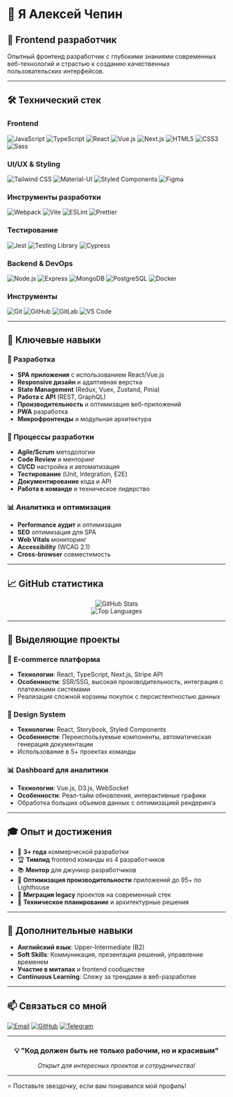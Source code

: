 # 👋 Я Алексей Чепин

## 🚀 Frontend разработчик

Опытный фронтенд разработчик с глубокими знаниями современных веб-технологий и страстью к созданию качественных пользовательских интерфейсов.

---

## 🛠️ Технический стек

### Frontend
![JavaScript](https://img.shields.io/badge/-JavaScript-F7DF1E?style=flat-square&logo=javascript&logoColor=black)
![TypeScript](https://img.shields.io/badge/-TypeScript-3178C6?style=flat-square&logo=typescript&logoColor=white)
![React](https://img.shields.io/badge/-React-61DAFB?style=flat-square&logo=react&logoColor=black)
![Vue.js](https://img.shields.io/badge/-Vue.js-4FC08D?style=flat-square&logo=vue.js&logoColor=white)
![Next.js](https://img.shields.io/badge/-Next.js-000000?style=flat-square&logo=next.js&logoColor=white)
![HTML5](https://img.shields.io/badge/-HTML5-E34F26?style=flat-square&logo=html5&logoColor=white)
![CSS3](https://img.shields.io/badge/-CSS3-1572B6?style=flat-square&logo=css3&logoColor=white)
![Sass](https://img.shields.io/badge/-Sass-CC6699?style=flat-square&logo=sass&logoColor=white)

### UI/UX & Styling
![Tailwind CSS](https://img.shields.io/badge/-Tailwind_CSS-38B2AC?style=flat-square&logo=tailwind-css&logoColor=white)
![Material-UI](https://img.shields.io/badge/-Material_UI-0081CB?style=flat-square&logo=material-ui&logoColor=white)
![Styled Components](https://img.shields.io/badge/-Styled_Components-DB7093?style=flat-square&logo=styled-components&logoColor=white)
![Figma](https://img.shields.io/badge/-Figma-F24E1E?style=flat-square&logo=figma&logoColor=white)

### Инструменты разработки
![Webpack](https://img.shields.io/badge/-Webpack-8DD6F9?style=flat-square&logo=webpack&logoColor=black)
![Vite](https://img.shields.io/badge/-Vite-646CFF?style=flat-square&logo=vite&logoColor=white)
![ESLint](https://img.shields.io/badge/-ESLint-4B32C3?style=flat-square&logo=eslint&logoColor=white)
![Prettier](https://img.shields.io/badge/-Prettier-F7B93E?style=flat-square&logo=prettier&logoColor=black)

### Тестирование
![Jest](https://img.shields.io/badge/-Jest-C21325?style=flat-square&logo=jest&logoColor=white)
![Testing Library](https://img.shields.io/badge/-Testing_Library-E33332?style=flat-square&logo=testing-library&logoColor=white)
![Cypress](https://img.shields.io/badge/-Cypress-17202C?style=flat-square&logo=cypress&logoColor=white)

### Backend & DevOps
![Node.js](https://img.shields.io/badge/-Node.js-339933?style=flat-square&logo=node.js&logoColor=white)
![Express](https://img.shields.io/badge/-Express-000000?style=flat-square&logo=express&logoColor=white)
![MongoDB](https://img.shields.io/badge/-MongoDB-47A248?style=flat-square&logo=mongodb&logoColor=white)
![PostgreSQL](https://img.shields.io/badge/-PostgreSQL-336791?style=flat-square&logo=postgresql&logoColor=white)
![Docker](https://img.shields.io/badge/-Docker-2496ED?style=flat-square&logo=docker&logoColor=white)

### Инструменты
![Git](https://img.shields.io/badge/-Git-F05032?style=flat-square&logo=git&logoColor=white)
![GitHub](https://img.shields.io/badge/-GitHub-181717?style=flat-square&logo=github&logoColor=white)
![GitLab](https://img.shields.io/badge/-GitLab-FC6D26?style=flat-square&logo=gitlab&logoColor=white)
![VS Code](https://img.shields.io/badge/-VS_Code-007ACC?style=flat-square&logo=visual-studio-code&logoColor=white)

---

## 💼 Ключевые навыки

### 🎯 Разработка
- **SPA приложения** с использованием React/Vue.js
- **Responsive дизайн** и адаптивная верстка
- **State Management** (Redux, Vuex, Zustand, Pinia)
- **Работа с API** (REST, GraphQL)
- **Производительность** и оптимизация веб-приложений
- **PWA** разработка
- **Микрофронтенды** и модульная архитектура

### 🔧 Процессы разработки
- **Agile/Scrum** методологии
- **Code Review** и менторинг
- **CI/CD** настройка и автоматизация
- **Тестирование** (Unit, Integration, E2E)
- **Документирование** кода и API
- **Работа в команде** и техническое лидерство

### 📊 Аналитика и оптимизация
- **Performance аудит** и оптимизация
- **SEO** оптимизация для SPA
- **Web Vitals** мониторинг
- **Accessibility** (WCAG 2.1)
- **Cross-browser** совместимость

---

## 📈 GitHub статистика

<div align="center">
  <img src="https://github-readme-stats.vercel.app/api?username=achepin&show_icons=true&theme=dark&hide_border=true&count_private=true" alt="GitHub Stats" />
</div>

<div align="center">
  <img src="https://github-readme-stats.vercel.app/api/top-langs/?username=achepin&layout=compact&theme=dark&hide_border=true" alt="Top Languages" />
</div>

---

## 🚀 Выделяющие проекты

### 📱 E-commerce платформа
- **Технологии**: React, TypeScript, Next.js, Stripe API
- **Особенности**: SSR/SSG, высокая производительность, интеграция с платежными системами
- Реализация сложной корзины покупок с персистентностью данных

### 🎨 Design System
- **Технологии**: React, Storybook, Styled Components
- **Особенности**: Переиспользуемые компоненты, автоматическая генерация документации
- Использование в 5+ проектах команды

### 📊 Dashboard для аналитики
- **Технологии**: Vue.js, D3.js, WebSocket
- **Особенности**: Реал-тайм обновления, интерактивные графики
- Обработка больших объемов данных с оптимизацией рендеринга

---

## 🎓 Опыт и достижения

- 💼 **3+ года** коммерческой разработки
- 🏆 **Тимлид** frontend команды из 4 разработчиков
- 📚 **Ментор** для джуниор разработчиков
- 🚀 **Оптимизация производительности** приложений до 95+ по Lighthouse
- 🔄 **Миграция legacy** проектов на современный стек
- 📝 **Техническое планирование** и архитектурные решения

---

## 🌟 Дополнительные навыки

- **Английский язык**: Upper-Intermediate (B2)
- **Soft Skills**: Коммуникация, презентация решений, управление временем
- **Участие в митапах** и frontend сообществе
- **Continuous Learning**: Слежу за трендами в веб-разработке

---

## 📫 Связаться со мной

[![Email](https://img.shields.io/badge/-Email-D14836?style=flat-square&logo=gmail&logoColor=white)](mailto:achepin@yandex.ru)
[![GitHub](https://img.shields.io/badge/-GitHub-181717?style=flat-square&logo=github&logoColor=white)](https://github.com/achepin)
[![Telegram](https://img.shields.io/badge/-Telegram-2CA5E0?style=flat-square&logo=telegram&logoColor=white)](https://t.me/achepin)


---

<div align="center">

### 💡 "Код должен быть не только рабочим, но и красивым"

*Открыт для интересных проектов и сотрудничества!*

</div>

---

⭐️ Поставьте звездочку, если вам понравился мой профиль!
